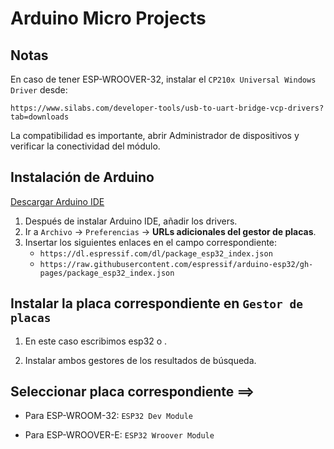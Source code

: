 # Arduino Micro Projects

## Notas

En caso de tener ESP-WROOVER-32, instalar el ``CP210x Universal Windows Driver`` desde:

`https://www.silabs.com/developer-tools/usb-to-uart-bridge-vcp-drivers?tab=downloads`

La compatibilidad es importante, abrir Administrador de dispositivos y verificar la conectividad del módulo.

## Instalación de Arduino

[Descargar Arduino IDE](https://www.arduino.cc/en/software)

1. Después de instalar Arduino IDE, añadir los drivers.
2. Ir a `Archivo` -> `Preferencias` -> **URLs adicionales del gestor de placas**.
3. Insertar los siguientes enlaces en el campo correspondiente:
   - `https://dl.espressif.com/dl/package_esp32_index.json`
   - `https://raw.githubusercontent.com/espressif/arduino-esp32/gh-pages/package_esp32_index.json`

## Instalar la placa correspondiente en `Gestor de placas`

1. En este caso escribimos esp32 o .

2. Instalar ambos gestores de los resultados de búsqueda.

## Seleccionar placa correspondiente ==>

- Para ESP-WROOM-32: `ESP32 Dev Module`

- Para ESP-WROOVER-E: `ESP32 Wroover Module`
